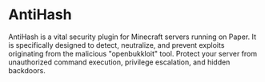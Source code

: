 # AntiHash
AntiHash is a vital security plugin for Minecraft servers running on Paper. It is specifically designed to detect, neutralize, and prevent exploits originating from the malicious "openbukkloit" tool. Protect your server from unauthorized command execution, privilege escalation, and hidden backdoors.
